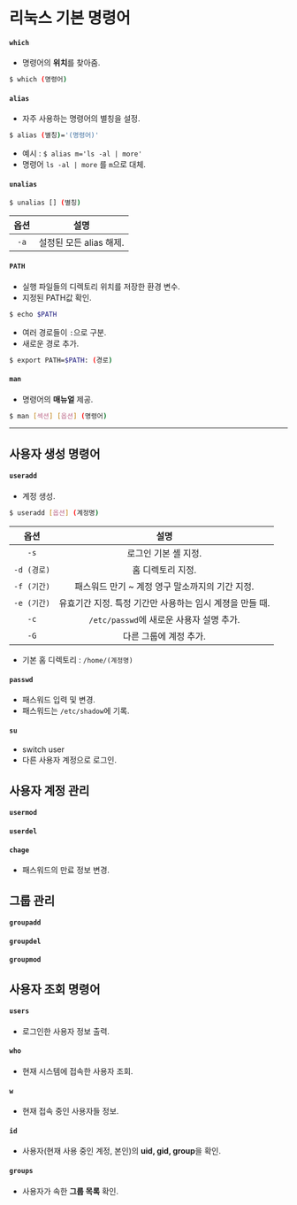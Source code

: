 # 리눅스 기본 명령어



#### `which`

* 명령어의 **위치**를 찾아줌.

```bash
$ which (명령어)
```



#### `alias`

* 자주 사용하는 명령어의 별칭을 설정.

```bash
$ alias (별칭)='(명령어)'
```

* 예시 : `$ alias m='ls -al | more'`
* 명령어 `ls -al | more` 를 `m`으로 대체.



#### `unalias`

```bash
$ unalias [] (별칭)
```

| 옵션 |          설명           |
| :--: | :---------------------: |
| `-a` | 설정된 모든 alias 해제. |



#### `PATH`

* 실행 파일들의 디렉토리 위치를 저장한 환경 변수.
* 지정된 PATH값 확인.

```bash
$ echo $PATH
```

* 여러 경로들이 `:`으로 구분.
* 새로운 경로 추가.

```bash
$ export PATH=$PATH: (경로)
```



#### `man`

* 명령어의 **매뉴얼** 제공.

```bash
$ man [섹션] [옵션] (명령어)
```



---



## 사용자 생성 명령어

#### `useradd`

* 계정 생성.

```bash
$ useradd [옵션] (계정명)
```

|    옵션     |                           설명                           |
| :---------: | :------------------------------------------------------: |
|    `-s`     |                   로그인 기본 셸 지정.                   |
| `-d (경로)` |                    홈 디렉토리 지정.                     |
| `-f (기간)` |     패스워드 만기 ~ 계정 영구 말소까지의 기간 지정.      |
| `-e (기간)` | 유효기간 지정. 특정 기간만 사용하는 임시 계졍을 만들 때. |
|    `-c`     |         `/etc/passwd`에 새로운 사용자 설명 추가.         |
|    `-G`     |                  다른 그룹에 계정 추가.                  |

* 기본 홈 디렉토리 : `/home/(계정명)`



#### `passwd`

* 패스워드 입력 및 변경.
* 패스워드는 `/etc/shadow`에 기록.



#### `su`

* switch user
* 다른 사용자 계정으로 로그인.



## 사용자 계정 관리

#### `usermod`



#### `userdel`



#### `chage`

* 패스워드의 만료 정보 변경.



## 그룹 관리

#### `groupadd`



#### `groupdel`



#### `groupmod`



## 사용자 조회 명령어

#### `users`

* 로그인한 사용자 정보 출력.



#### `who`

* 현재 시스템에 접속한 사용자 조회.



#### `w`

* 현재 접속 중인 사용자들 정보.



#### `id`

* 사용자(현재 사용 중인 계정, 본인)의 **uid, gid, group**을 확인.



#### `groups`

* 사용자가 속한 **그룹 목록** 확인.